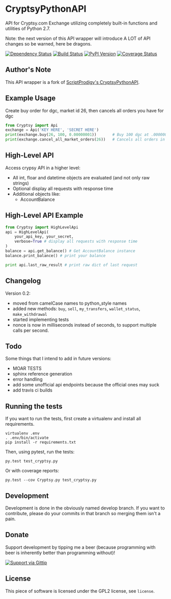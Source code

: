 CryptsyPythonAPI
================

API for Cryptsy.com Exchange utilizing completely built-in functions and utilities of Python 2.7.

Note: the next version of this API wrapper will introduce A LOT of API changes
so be warned, here be dragons.

[![Dependency Status](https://gemnasium.com/jaapz/CryptsyPythonAPI.png)](https://gemnasium.com/jaapz/CryptsyPythonAPI)
[![Build Status](https://api.travis-ci.org/jaapz/CryptsyPythonAPI.png)](https://travis-ci.org/jaapz/CryptsyPythonAPI)
[![PyPI Version](https://pypip.in/v/Cryptsy/badge.png)](https://pypi.python.org/pypi/Cryptsy)
[![Coverage Status](https://coveralls.io/repos/jaapz/CryptsyPythonAPI/badge.png?branch=develop)](https://coveralls.io/r/jaapz/CryptsyPythonAPI?branch=develop)

Author's Note
-------------
This API wrapper is a fork of [ScriptProdigy's CryptsyPythonAPI](https://github.com/ScriptProdigy/CryptsyPythonAPI).

Example Usage
-------------
Create buy order for dgc, market id 26, then cancels all orders you have for dgc
```python
from Cryptsy import Api
exchange = Api('KEY HERE', 'SECRET HERE')
print(exchange.buy(26, 100, 0.00000001))       # Buy 100 dgc at .00000001 each
print(exchange.cancel_all_market_orders(26))   # Cancels all orders in market 26, dgc
```

High-Level API
--------------

Access crypsy API in a higher level:

 * All int, floar and datetime objects are evaluated (and not only raw strings)
 * Optional display all requests with response time
 * Additional objects like:
   * AccountBalance

High-Level API Example
----------------------
```python
from Cryptsy import HighLevelApi
api = HighLevelApi(
    your_api_key, your_secret,
    verbose=True # display all requests with response time
)
balance = api.get_balance() # Get AccountBalance instance
balance.print_balance() # print your balance

print api.last_raw_result # print raw dict of last request
```

Changelog
---------
Version 0.2:

 * moved from camelCase names to python_style names
 * added new methods: `buy`, `sell`, `my_transfers`, `wallet_status`, `make_withdrawal`
 * started implementing tests
 * nonce is now in milliseconds instead of seconds, to support multiple calls
   per second.

Todo
----
Some things that I intend to add in future versions:

 * MOAR TESTS
 * sphinx reference generation
 * error handling
 * add some unofficial api endpoints because the official ones may suck
 * add travis ci builds

Running the tests
-----------------
If you want to run the tests, first create a virtualenv and install all
requirements.

    virtualenv .env
    . .env/bin/activate
    pip install -r requirements.txt

Then, using pytest, run the tests:

    py.test test_cryptsy.py

Or with coverage reports:

    py.test --cov Cryptsy.py test_cryptsy.py

Development
----------
Development is done in the obviously named develop branch. If you want to
contribute, please do your commits in that branch so merging them isn't a
pain.

Donate
------
Support development by tipping me a beer (because programming with beer is
inherently better than programming without)!

[![Support via Gittip](https://rawgithub.com/chris---/Donation-Badges/master/gittip.jpeg)](https://www.gittip.com/jaapz)

License
-------
This piece of software is licensed under the GPL2 license, see `license`.
